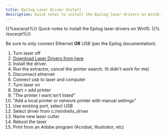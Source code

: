 ```yaml
---
title: Epilog Laser Driver Install
description: Quick notes to install the Epilog laser drivers on Win10.
---
```

{{%excerpt%}}
Quick notes to install the Epilog laser drivers on Win10.
{{% /excerpt%}}

Be sure to only connect Ethernet **OR** USB (per the Epilog documentation).

1. Turn laser off
2. [Download Laser Drivers from here][1]
3. Install the driver.
4. Run the extractor, cancel the printer search. (It didn't work for me)
2. Disconnect ethernet
3. Connect usb to laser and computer
4. Turn laser on
5. Start > add printer
6. "The printer I want isn’t listed"
7. "Add a local printer or network printer with manual settings"
8. Use existing port, select USB
9. Select driver from c:/minihelix_driver
10. Name new laser cutter
11. Reboot the laser
12. Print from an Adobe program (Acrobat, Illustrator, etc)



[1]: https://www.epiloglaser.com/tech-support/mini-helix-drivers.htm